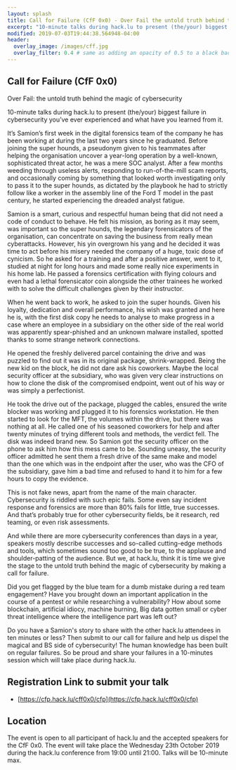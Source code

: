 ```yaml
---
layout: splash
title: Call for Failure (CfF 0x0) - Over Fail the untold truth behind the magic of cybersecurity
excerpt: "10-minute talks during hack.lu to present (the/your) biggest failure in cybersecurity you’ve ever experienced and what have you learned from it"
modified: 2019-07-03T19:44:38.564948-04:00
header:
  overlay_image: /images/cff.jpg
  overlay_filter: 0.4 # same as adding an opacity of 0.5 to a black background
---
```


Call for Failure (CfF 0x0)
--------------------------

Over Fail: the untold truth behind the magic of cybersecurity

10-minute talks during hack.lu to present (the/your) biggest failure in cybersecurity you’ve ever experienced and what have you learned from it.

It’s Samion’s first week in the digital forensics team of the company he has been working at during the last two years since he graduated.  Before joining the super hounds, a pseudonym given to his teammates after helping the organisation uncover a year-long operation by a well-known, sophisticated threat actor, he was a mere SOC analyst. After a few months weeding through useless alerts, responding to run-of-the-mill scam reports, and occasionally coming by something that looked worth investigating only to pass it to the super hounds, as dictated by the playbook he had to strictly follow like a worker in the assembly line of the Ford T model in the past century, he started experiencing the dreaded analyst fatigue.

Samion is a smart, curious and respectful human being that did not need a code of conduct to behave. He felt his mission, as boring as it may seem, was important so the super hounds, the legendary forensicators of the organisation, can concentrate on saving the business from really mean cyberattacks. However, his yin overgrown his yang and he decided it was time to act before his misery needed the company of a huge, toxic dose of cynicism. So he asked for a training and after a positive answer, went to it, studied at night for long hours and made some really nice experiments in his home lab. He passed a forensics certification with flying colours and even had a lethal forensicator coin alongside the other trainees he worked with to solve the difficult challenges given by their instructor.

When he went back to work, he asked to join the super hounds. Given his loyalty, dedication and overall performance, his wish was granted and here he is, with the first disk copy he needs to analyse to make progress in a case where an employee in a subsidiary on the other side of the real world was apparently spear-phished and an unknown malware installed, spotted thanks to some strange network connections.

He opened the freshly delivered parcel containing the drive and was puzzled to find out it was in its original package, shrink-wrapped. Being the new kid on the block, he did not dare ask his coworkers. Maybe the local security officer at the subsidiary, who was given very clear instructions on how to clone the disk of the compromised endpoint, went out of his way or was simply a perfectionist.

He took the drive out of the package, plugged the cables, ensured the write blocker was working and plugged it to his forensics workstation. He then started to look for the MFT, the volumes within the drive, but there was nothing at all. He called one of his seasoned coworkers for help and after twenty minutes of trying different tools and methods, the verdict fell. The disk was indeed brand new. So Samion got the security officer on the phone to ask him how this mess came to be. Sounding uneasy, the security officer admitted he sent them a fresh drive of the same make and model than the one which was in the endpoint after the user, who was the CFO of the subsidiary, gave him a bad time and refused to hand it to him for a few hours to copy the evidence.

This is not fake news, apart from the name of the main character. Cybersecurity is riddled with such epic fails. Some even say incident response and forensics are more than 80% fails for little, true successes. And that’s probably true for other cybersecurity fields, be it research, red teaming, or even risk assessments.

And while there are more cybersecurity conferences than days in a year, speakers mostly describe successes and so-called cutting-edge methods and tools, which sometimes sound too good to be true, to the applause and shoulder-patting of the audience. But we, at hack.lu, think it is time we give the stage to the untold truth behind the magic of cybersecurity by making a call for failure.

Did you get flagged by the blue team for a dumb mistake during a red team engagement? Have you brought down an important application in the course of a pentest or while researching a vulnerability? How about some blockchain, artificial idiocy, machine burning, Big data gotten small or cyber threat intelligence where the intelligence part was left out?

Do you have a Samion's story to share with the other hack.lu attendees in ten minutes or less? Then submit to our call for failure and help us dispel the magical and BS side of cybersecurity! The human knowledge has been built on regular failures. So be proud and share your failures in a 10-minutes session which will take place during hack.lu.

## Registration Link to submit your talk

- [https://cfp.hack.lu/cff0x0/cfp](https://cfp.hack.lu/cff0x0/cfp)

## Location

The event is open to all participant of hack.lu and the accepted speakers for the CfF 0x0. The event will take place the Wednesday 23th October 2019 during the hack.lu conference from 19:00 until 21:00. Talks will be 10-minute max.
